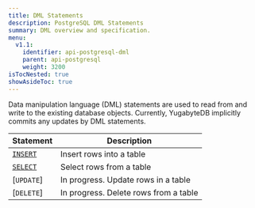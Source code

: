```yaml
---
title: DML Statements
description: PostgreSQL DML Statements
summary: DML overview and specification.
menu:
  v1.1:
    identifier: api-postgresql-dml
    parent: api-postgresql
    weight: 3200
isTocNested: true
showAsideToc: true
---
```


Data manipulation language (DML) statements are used to read from and write to the existing database objects. Currently, YugabyteDB implicitly commits any updates by DML statements.

Statement | Description |
----------|-------------|
[`INSERT`](../dml_insert) | Insert rows into a table |
[`SELECT`](../dml_select) | Select rows from a table |
[`UPDATE`] | In progress. Update rows in a table |
[`DELETE`] | In progress. Delete rows from a table |
